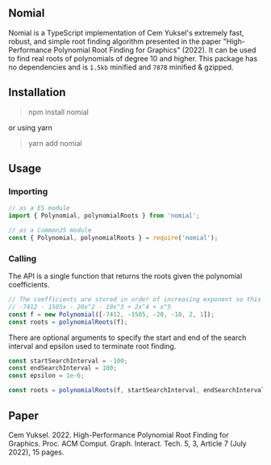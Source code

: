 ## Nomial

Nomial is a TypeScript implementation of Cem Yuksel's extremely fast, robust, and simple root finding algorithm presented in the paper "High-Performance Polynomial Root Finding for Graphics" (2022). It can be used to find real roots of polynomials of degree 10 and higher.  This package has no dependencies and is `1.5kb` minified and `787B` minified & gzipped.

## Installation

> npm install nomial

or using yarn

> yarn add nomial

## Usage

### Importing

```typescript
// as a ES module
import { Polynomial, polynomialRoots } from 'nomial';

// as a CommonJS module
const { Polynomial, polynomialRoots } = require('nomial');
```

### Calling

The API is a single function that returns the roots given the polynomial coefficients.

```typescript
// The coefficients are stored in order of increasing exponent so this polynomial corresponds to
// -7412 - 1505x - 20x^2 - 10x^3 + 2x^4 + x^5
const f = new Polynomial([-7412, -1505, -20, -10, 2, 1]);
const roots = polynomialRoots(f);
```

There are optional arguments to specify the start and end of the search interval and epsilon used to terminate root finding.

```typescript
const startSearchInterval = -100;
const endSearchInterval = 100;
const epsilon = 1e-6;

const roots = polynomialRoots(f, startSearchInterval, endSearchInterval, epsilon);
```

## Paper

Cem Yuksel. 2022. High-Performance Polynomial Root Finding for Graphics. Proc. ACM Comput. Graph. Interact. Tech. 5, 3, Article 7 (July 2022), 15 pages.

